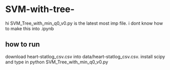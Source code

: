 # SVM-with-tree-

hi
SVM_Tree_with_min_q0_v0.py is the latest most imp file.
i dont know how to make this into .ipynb

## how to run
download heart-statlog_csv.csv into data/heart-statlog_csv.csv.
install scipy and type in python SVM_Tree_with_min_q0_v0.py
